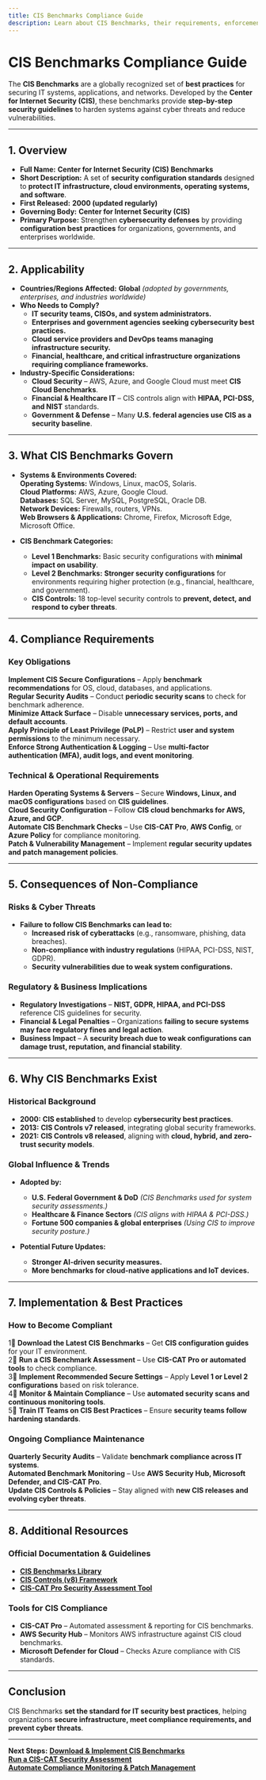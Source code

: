 ```yaml
---
title: CIS Benchmarks Compliance Guide
description: Learn about CIS Benchmarks, their requirements, enforcement, and best practices for securing IT systems and infrastructure.
---
```


# CIS Benchmarks Compliance Guide
The **CIS Benchmarks** are a globally recognized set of **best practices** for securing IT systems, applications, and networks. Developed by the **Center for Internet Security (CIS)**, these benchmarks provide **step-by-step security guidelines** to harden systems against cyber threats and reduce vulnerabilities.

---

## 1. Overview
- **Full Name:** **Center for Internet Security (CIS) Benchmarks**  
- **Short Description:** A set of **security configuration standards** designed to **protect IT infrastructure, cloud environments, operating systems, and software**.  
- **First Released:** **2000 (updated regularly)**  
- **Governing Body:** **Center for Internet Security (CIS)**  
- **Primary Purpose:** Strengthen **cybersecurity defenses** by providing **configuration best practices** for organizations, governments, and enterprises worldwide.  

---

## 2. Applicability
- **Countries/Regions Affected:** **Global** *(adopted by governments, enterprises, and industries worldwide)*  
- **Who Needs to Comply?**  
  - **IT security teams, CISOs, and system administrators.**  
  - **Enterprises and government agencies seeking cybersecurity best practices.**  
  - **Cloud service providers and DevOps teams managing infrastructure security.**  
  - **Financial, healthcare, and critical infrastructure organizations requiring compliance frameworks.**  
- **Industry-Specific Considerations:**  
  - **Cloud Security** – AWS, Azure, and Google Cloud must meet **CIS Cloud Benchmarks**.  
  - **Financial & Healthcare IT** – CIS controls align with **HIPAA, PCI-DSS, and NIST** standards.  
  - **Government & Defense** – Many **U.S. federal agencies use CIS as a security baseline**.  

---

## 3. What CIS Benchmarks Govern
- **Systems & Environments Covered:**  
   **Operating Systems:** Windows, Linux, macOS, Solaris.  
   **Cloud Platforms:** AWS, Azure, Google Cloud.  
   **Databases:** SQL Server, MySQL, PostgreSQL, Oracle DB.  
   **Network Devices:** Firewalls, routers, VPNs.  
   **Web Browsers & Applications:** Chrome, Firefox, Microsoft Edge, Microsoft Office.  

- **CIS Benchmark Categories:**  
  - **Level 1 Benchmarks:** Basic security configurations with **minimal impact on usability**.  
  - **Level 2 Benchmarks:** **Stronger security configurations** for environments requiring higher protection (e.g., financial, healthcare, and government).  
  - **CIS Controls:** 18 top-level security controls to **prevent, detect, and respond to cyber threats**.  

---

## 4. Compliance Requirements
### Key Obligations
 **Implement CIS Secure Configurations** – Apply **benchmark recommendations** for OS, cloud, databases, and applications.  
 **Regular Security Audits** – Conduct **periodic security scans** to check for benchmark adherence.  
 **Minimize Attack Surface** – Disable **unnecessary services, ports, and default accounts**.  
 **Apply Principle of Least Privilege (PoLP)** – Restrict **user and system permissions** to the minimum necessary.  
 **Enforce Strong Authentication & Logging** – Use **multi-factor authentication (MFA), audit logs, and event monitoring**.  

### Technical & Operational Requirements
 **Harden Operating Systems & Servers** – Secure **Windows, Linux, and macOS configurations** based on **CIS guidelines**.  
 **Cloud Security Configuration** – Follow **CIS cloud benchmarks for AWS, Azure, and GCP**.  
 **Automate CIS Benchmark Checks** – Use **CIS-CAT Pro**, **AWS Config**, or **Azure Policy** for compliance monitoring.  
 **Patch & Vulnerability Management** – Implement **regular security updates and patch management policies**.  

---

## 5. Consequences of Non-Compliance
### Risks & Cyber Threats
- **Failure to follow CIS Benchmarks can lead to:**  
  - **Increased risk of cyberattacks** (e.g., ransomware, phishing, data breaches).  
  - **Non-compliance with industry regulations** (HIPAA, PCI-DSS, NIST, GDPR).  
  - **Security vulnerabilities due to weak system configurations.**  

### Regulatory & Business Implications
- **Regulatory Investigations** – **NIST, GDPR, HIPAA, and PCI-DSS** reference CIS guidelines for security.  
- **Financial & Legal Penalties** – Organizations **failing to secure systems may face regulatory fines and legal action**.  
- **Business Impact** – A **security breach due to weak configurations can damage trust, reputation, and financial stability**.  

---

## 6. Why CIS Benchmarks Exist
### Historical Background
- **2000:** **CIS established** to develop **cybersecurity best practices**.  
- **2013:** **CIS Controls v7 released**, integrating global security frameworks.  
- **2021:** **CIS Controls v8 released**, aligning with **cloud, hybrid, and zero-trust security models**.  

### Global Influence & Trends
- **Adopted by:**  
  - **U.S. Federal Government & DoD** *(CIS Benchmarks used for system security assessments.)*  
  - **Healthcare & Finance Sectors** *(CIS aligns with HIPAA & PCI-DSS.)*  
  - **Fortune 500 companies & global enterprises** *(Using CIS to improve security posture.)*  

- **Potential Future Updates:**  
  - **Stronger AI-driven security measures.**  
  - **More benchmarks for cloud-native applications and IoT devices.**  

---

## 7. Implementation & Best Practices
### How to Become Compliant
1⃣ **Download the Latest CIS Benchmarks** – Get **CIS configuration guides** for your IT environment.  
2⃣ **Run a CIS Benchmark Assessment** – Use **CIS-CAT Pro or automated tools** to check compliance.  
3⃣ **Implement Recommended Secure Settings** – Apply **Level 1 or Level 2 configurations** based on risk tolerance.  
4⃣ **Monitor & Maintain Compliance** – Use **automated security scans and continuous monitoring tools**.  
5⃣ **Train IT Teams on CIS Best Practices** – Ensure **security teams follow hardening standards**.  

### Ongoing Compliance Maintenance
 **Quarterly Security Audits** – Validate **benchmark compliance across IT systems**.  
 **Automated Benchmark Monitoring** – Use **AWS Security Hub, Microsoft Defender, and CIS-CAT Pro**.  
 **Update CIS Controls & Policies** – Stay aligned with **new CIS releases and evolving cyber threats**.  

---

## 8. Additional Resources
### Official Documentation & Guidelines
- **[ CIS Benchmarks Library](https://www.cisecurity.org/cis-benchmarks/)**  
- **[ CIS Controls (v8) Framework](https://www.cisecurity.org/controls/v8/)**  
- **[ CIS-CAT Pro Security Assessment Tool](https://www.cisecurity.org/cis-cat-pro)**  

### Tools for CIS Compliance
- **CIS-CAT Pro** – Automated assessment & reporting for CIS benchmarks.  
- **AWS Security Hub** – Monitors AWS infrastructure against CIS cloud benchmarks.  
- **Microsoft Defender for Cloud** – Checks Azure compliance with CIS standards.  

---

## Conclusion
CIS Benchmarks **set the standard for IT security best practices**, helping organizations **secure infrastructure, meet compliance requirements, and prevent cyber threats**.

---

 **Next Steps:**
 **[Download & Implement CIS Benchmarks](#)**  
 **[Run a CIS-CAT Security Assessment](#)**  
 **[Automate Compliance Monitoring & Patch Management](#)**  
